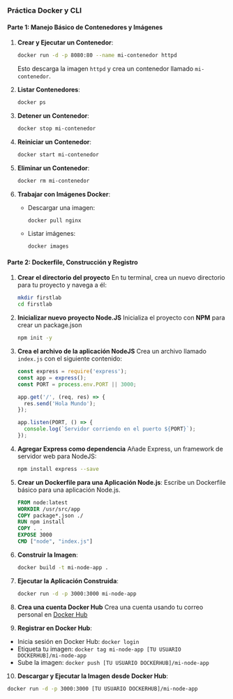 ### Práctica Docker y CLI

#### Parte 1: Manejo Básico de Contenedores y Imágenes

1. **Crear y Ejecutar un Contenedor**:
   ```bash
   docker run -d -p 8080:80 --name mi-contenedor httpd
   ```
   Esto descarga la imagen `httpd` y crea un contenedor llamado `mi-contenedor`.

2. **Listar Contenedores**:
   ```bash
   docker ps
   ```

3. **Detener un Contenedor**:
   ```bash
   docker stop mi-contenedor
   ```

4. **Reiniciar un Contenedor**:
   ```bash
   docker start mi-contenedor
   ```

5. **Eliminar un Contenedor**:
   ```bash
   docker rm mi-contenedor
   ```

6. **Trabajar con Imágenes Docker**:
   - Descargar una imagen: 
     ```bash
     docker pull nginx
     ```
   - Listar imágenes:
     ```bash
     docker images
     ```

#### Parte 2: Dockerfile, Construcción y Registro

1. **Crear el directorio del proyecto**
    En tu terminal, crea un nuevo directorio para tu proyecto y navega a él:
    ```bash
    mkdir firstlab
    cd firstlab
    ```
2. **Inicializar nuevo proyecto Node.JS**
   Inicializa el proyecto con **NPM** para crear un package.json
    ```bash
    npm init -y
    ```

3. **Crea el archivo de la aplicación NodeJS**
   Crea un archivo llamado `index.js` con el siguiente contenido:
   ```javascript
   const express = require('express');
   const app = express();
   const PORT = process.env.PORT || 3000;

   app.get('/', (req, res) => {
     res.send('Hola Mundo');
   });

   app.listen(PORT, () => {
     console.log(`Servidor corriendo en el puerto ${PORT}`);
   });
   ```

4. **Agregar Express como dependencia**
    Añade Express, un framework de servidor web para NodeJS:
    ```bash
    npm install express --save
    ```

5. **Crear un Dockerfile para una Aplicación Node.js**:
    Escribe un Dockerfile básico para una aplicación Node.js.
   ```Dockerfile
   FROM node:latest
   WORKDIR /usr/src/app
   COPY package*.json ./
   RUN npm install
   COPY . .
   EXPOSE 3000
   CMD ["node", "index.js"]
   ```


6. **Construir la Imagen**:
   ```bash
   docker build -t mi-node-app .
   ```

7. **Ejecutar la Aplicación Construida**:
   ```bash
   docker run -d -p 3000:3000 mi-node-app
   ```

8. **Crea una cuenta Docker Hub**
   Crea una cuenta usando tu correo personal en 
   [Docker Hub](https://hub.docker.com/)

9.  **Registrar en Docker Hub**:
   - Inicia sesión en Docker Hub: `docker login`
   - Etiqueta tu imagen: `docker tag mi-node-app [TU USUARIO DOCKERHUB]/mi-node-app`
   - Sube la imagen: `docker push [TU USUARIO DOCKERHUB]/mi-node-app`

10. **Descargar y Ejecutar la Imagen desde Docker Hub**:
   ```bash
   docker run -d -p 3000:3000 [TU USUARIO DOCKERHUB]/mi-node-app
   ```

